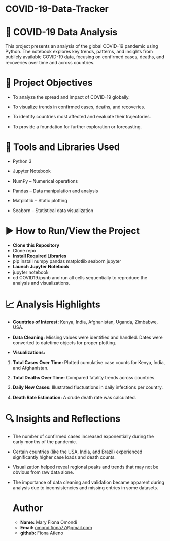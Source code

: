 # COVID-19-Data-Tracker
# 📘 COVID-19 Data Analysis
This project presents an analysis of the global COVID-19 pandemic using Python. The notebook explores key trends, patterns, and insights from publicly available COVID-19 data, focusing on confirmed cases, deaths, and recoveries over time and across countries.

# 🎯 Project Objectives
- To analyze the spread and impact of COVID-19 globally.

- To visualize trends in confirmed cases, deaths, and recoveries.

- To identify countries most affected and evaluate their trajectories.

- To provide a foundation for further exploration or forecasting.

# 🧰 Tools and Libraries Used
- Python 3

- Jupyter Notebook

- NumPy – Numerical operations

- Pandas – Data manipulation and analysis

- Matplotlib – Static plotting

- Seaborn – Statistical data visualization

# ▶️ How to Run/View the Project
- **Clone this Repository** 
- <a src="git clone https://github.com/fiona12-code/COVID19-Data-Tracker.git">Clone repo </a>
- **Install Required Libraries**
- pip install numpy pandas matplotlib seaborn jupyter
- **Launch Jupyter Notebook**
- jupyter notebook
- cd COVID19.ipynb and run all cells sequentially to reproduce the analysis and visualizations.

# 📈 Analysis Highlights
- **Countries of Interest:** Kenya, India, Afghanistan, Uganda, Zimbabwe, USA.

- **Data Cleaning:** Missing values were identified and handled. Dates were converted to datetime objects for proper plotting.

- **Visualizations:**

1. **Total Cases Over Time:** Plotted cumulative case counts for Kenya, India, and Afghanistan.

2. **Total Deaths Over Time:** Compared fatality trends across countries.

3. **Daily New Cases:** Illustrated fluctuations in daily infections per country.

4. **Death Rate Estimation:** A crude death rate was calculated.

# 🔍 Insights and Reflections
- The number of confirmed cases increased exponentially during the early months of the pandemic.

- Certain countries (like the USA, India, and Brazil) experienced significantly higher case loads and death counts.

- Visualization helped reveal regional peaks and trends that may not be obvious from raw data alone.

- The importance of data cleaning and validation became apparent during analysis due to inconsistencies and missing entries in some datasets.

  # Author
  - **Name:** Mary Fiona Omondi
  - **Email:** omondifiona77@gmail.com
  - **github:** <a src="https://github.com/fiona12-code">Fiona Atieno </a>









